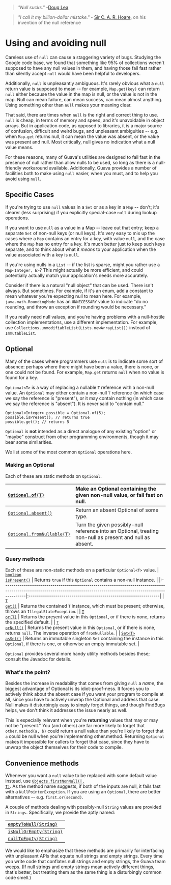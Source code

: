 > _"Null sucks."_   -[Doug Lea](http://en.wikipedia.org/wiki/Doug_Lea)

> _"I call it my billion-dollar mistake."_   - [Sir C. A. R. Hoare](http://en.wikipedia.org/wiki/C._A._R._Hoare), on his invention of the null reference

# Using and avoiding null #
Careless use of `null` can cause a staggering variety of bugs.  Studying the Google code base, we found that something like 95% of collections weren't supposed to have any null values in them, and having those fail fast rather than silently accept `null` would have been helpful to developers.

Additionally, `null` is unpleasantly ambiguous.  It's rarely obvious what a `null` return value is supposed to mean -- for example, `Map.get(key)` can return `null` either because the value in the map is null, or the value is not in the map.  Null can mean failure, can mean success, can mean almost anything.  Using something other than `null` makes your meaning clear.

That said, there are times when `null` is the right and correct thing to use.  `null` is cheap, in terms of memory and speed, and it's unavoidable in object arrays.  But in application code, as opposed to libraries, it is a major source of confusion, difficult and weird bugs, and unpleasant ambiguities -- e.g. when `Map.get` returns null, it can mean the value was absent, or the value was present and null.  Most critically, null gives no indication what a null value means.

For these reasons, many of Guava's utilities are designed to fail fast in the presence of null rather than allow nulls to be used, so long as there is a null-friendly workaround available.  Additionally, Guava provides a number of facilities both to make using `null` easier, when you must, and to help you avoid using `null`.

## Specific Cases ##

If you're trying to use `null` values in a `Set` or as a key in a `Map` -- don't; it's clearer (less surprising) if you explicitly special-case `null` during lookup operations.

If you want to use `null` as a value in a Map -- leave out that entry; keep a separate `Set` of non-null keys (or null keys).  It's very easy to mix up the cases where a `Map` contains an entry for a key, with value `null`, and the case where the `Map` has no entry for a key.  It's much better just to keep such keys separate, and to think about what it _means_ to your application when the value associated with a key is `null`.

If you're using nulls in a `List` -- if the list is sparse, might you rather use a `Map<Integer, E>`?  This might actually be more efficient, and could potentially actually match your application's needs more accurately.

Consider if there is a natural "null object" that can be used. There isn't always. But sometimes.  For example, if it's an enum, add a constant to mean whatever you're expecting null to mean here.  For example, `java.math.RoundingMode` has an `UNNECESSARY` value to indicate "do no rounding, and throw an exception if rounding would be necessary."

If you really need null values, and you're having problems with a null-hostile collection implementations, use a different implementation.  For example, use `Collections.unmodifiableList(Lists.newArrayList())` instead of `ImmutableList`.

## Optional ##
Many of the cases where programmers use `null` is to indicate some sort of absence: perhaps where there might have been a value, there is none, or one could not be found.  For example, `Map.get` returns `null` when no value is found for a key.

`Optional<T>` is a way of replacing a nullable `T` reference with a non-null value.  An `Optional` may either contain a non-null `T` reference (in which case we say the reference is "present"), or it may contain nothing (in which case we say the reference is "absent").  It is never said to "contain null."

```
Optional<Integer> possible = Optional.of(5);
possible.isPresent(); // returns true
possible.get(); // returns 5
```

`Optional` is **not** intended as a direct analogue of any existing "option" or "maybe" construct from other programming environments, though it may bear some similarities.

We list some of the most common `Optional` operations here.

### Making an Optional ###
Each of these are static methods on `Optional`.

| <a href='http://docs.guava-libraries.googlecode.com/git-history/release/javadoc/com/google/common/base/Optional.html#of(T)'> <code>Optional.of(T)</code> </a> | Make an Optional containing the given non-null value, or fail fast on null. |
|:--------------------------------------------------------------------------------------------------------------------------------------------------------------|:----------------------------------------------------------------------------|
| <a href='http://docs.guava-libraries.googlecode.com/git-history/release/javadoc/com/google/common/base/Optional.html#absent()'><code>Optional.absent()</code></a> | Return an absent Optional of some type.                                     |
| <a href='http://docs.guava-libraries.googlecode.com/git-history/release/javadoc/com/google/common/base/Optional.html#fromNullable(T)'><code>Optional.fromNullable(T)</code></a> | Turn the given possibly-null reference into an Optional, treating non-null as present and null as absent. |

### Query methods ###
Each of these are non-static methods on a particular `Optional<T>` value.
| <a href='http://docs.guava-libraries.googlecode.com/git-history/release/javadoc/com/google/common/base/Optional.html#isPresent()'><code>boolean isPresent()</code></a> | Returns `true` if this `Optional` contains a non-null instance. |
|:-----------------------------------------------------------------------------------------------------------------------------------------------------------------------|:----------------------------------------------------------------|
| <a href='http://docs.guava-libraries.googlecode.com/git-history/release/javadoc/com/google/common/base/Optional.html#get()'><code>T get()</code></a>                   | Returns the contained `T` instance, which must be present; otherwise, throws an `IllegalStateException`.|
| <a href='http://docs.guava-libraries.googlecode.com/git-history/release/javadoc/com/google/common/base/Optional.html#or(T)'><code>T or(T)</code></a>                   | Returns the present value in this `Optional`, or if there is none, returns the specified default. |
| <a href='http://docs.guava-libraries.googlecode.com/git-history/release/javadoc/com/google/common/base/Optional.html#orNull()'><code>T orNull()</code></a>             | Returns the present value in this `Optional`, or if there is none, returns `null`.  The inverse operation of `fromNullable`. |
| <a href='http://docs.guava-libraries.googlecode.com/git-history/release/javadoc/com/google/common/base/Optional.html#asSet()'><code>Set&lt;T&gt; asSet()</code></a>    | Returns an immutable singleton `Set` containing the instance in this `Optional`, if there is one, or otherwise an empty immutable set. |

`Optional` provides several more handy utility methods besides these; consult the Javadoc for details.

### What's the point? ###
Besides the increase in readability that comes from giving `null` a _name_, the biggest advantage of Optional is its idiot-proof-ness. It forces you to actively think about the absent case if you want your program to compile at all, since you have to actively unwrap the Optional and address that case.  Null makes it disturbingly easy to simply forget things, and though FindBugs helps, we don't think it addresses the issue nearly as well.

This is especially relevant when you're **returning** values that may or may not be "present."  You (and others) are far more likely to forget that `other.method(a, b)` could return a null value than you're likely to forget that `a` could be null when you're implementing other.method.  Returning `Optional` makes it impossible for callers to forget that case, since they have to unwrap the object themselves for their code to compile.

## Convenience methods ##

Whenever you want a `null` value to be replaced with some default value instead, use <a href='http://docs.guava-libraries.googlecode.com/git-history/release/javadoc/com/google/common/base/Objects.html#firstNonNull(T, T)'><code>Objects.firstNonNull(T, T)</code></a>.  As the method name suggests, if both of the inputs are null, it fails fast with a `NullPointerException`.  If you are using an `Optional`, there are better alternatives -- e.g. `first.or(second)`.

A couple of methods dealing with possibly-null `String` values are provided in `Strings`.  Specifically, we provide the aptly named:

| <a href='http://docs.guava-libraries.googlecode.com/git-history/release/javadoc/com/google/common/base/Strings.html#emptyToNull(java.lang.String)'><code>emptyToNull(String)</code></a> |
|:----------------------------------------------------------------------------------------------------------------------------------------------------------------------------------------|
| <a href='http://docs.guava-libraries.googlecode.com/git-history/release/javadoc/com/google/common/base/Strings.html#isNullOrEmpty(java.lang.String)'><code>isNullOrEmpty(String)</code></a> |
| <a href='http://docs.guava-libraries.googlecode.com/git-history/release/javadoc/com/google/common/base/Strings.html#nullToEmpty(java.lang.String)'><code>nullToEmpty(String)</code></a> |

We would like to emphasize that these methods are primarily for interfacing with unpleasant APIs that equate null strings and empty strings.  Every time _you_ write code that conflates null strings and empty strings, the Guava team weeps.  (If null strings and empty strings mean actively different things, that's better, but treating them as the same thing is a disturbingly common code smell.)